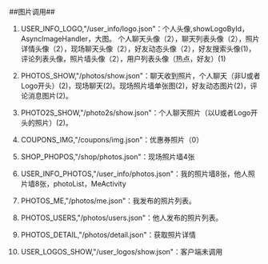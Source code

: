 ##图片调用##

1. USER_INFO_LOGO,"/user_info/logo.json"：个人头像,showLogoById，AsyncImageHandler，大图。
个人聊天头像（2），聊天列表头像（2），照片详情头像（2），现场聊天头像（2），好友动态头像（2），好友搜索头像(1)，评论列表头像，照片墙头像（2），用户列表头像（热点，好友）(1)

2. PHOTOS_SHOW,"/photos/show.json"：聊天收到照片，个人聊天（非U或者Logo开头）(2)，现场聊天(2)。现场照片墙单张图(2)，好友动态图片(2)，评论消息图片(2)。


3. PHOTO2S_SHOW,"/photo2s/show.json"：个人聊天照片（以U或者Logo开头的照片）(2)。


4. COUPONS_IMG,"/coupons/img.json"：优惠券照片（0）



5. SHOP_PHOPOS,"/shop/photos.json"：现场照片墙4张
6. USER_INFO_PHOTOS,"/user_info/photos.json"：我的照片墙8张，他人照片墙8张，photoList，MeActivity
7. PHOTOS_ME,"/photos/me.json"：我发布的照片列表。
8. PHOTOS_USERS,"/photos/users.json"：他人发布的照片列表。
9. PHOTOS_DETAIL,"/photos/detail.json"：获取照片详情



10. USER_LOGOS_SHOW,"/user_logos/show.json"：客户端未调用